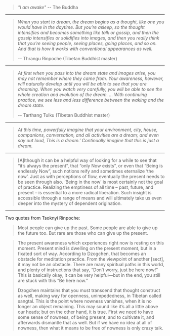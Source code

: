 

> *"I am awake"*
> -- The Buddha

---

> *When you start to dream, the dream begins as a thought, like one you would have in the daytime. But you’re asleep, so the thought intensifies and becomes something like talk or gossip, and then the gossip intensifies or solidifies into images, and then you really think that you’re seeing people, seeing places, going places, and so on. And that is how it works with conventional appearances as well.*
>
> -- Thrangu Rinpoche (Tibetan Buddhist master)

---

> *At first when you pass into the dream state and images arise, you may not remember where they came from. Your awareness, however, will naturally develop until you will be able to see that you are dreaming. When you watch very carefully, you will be able to see the whole creation and evolution of the dream.
  ... With continuing practice, we see less and less difference between the waking and the dream state.*
>
> -- Tarthang Tulku (Tibetan Buddhist master)

---

> *At this time, powerfully imagine that your environment, city, house, companions, conversation, and all activities are a dream; and even say out loud, This is a dream.' Continually imagine that this is just a dream.*

---

> [A]lthough it can be a helpful way of looking for a while to see that “it’s always the present”, that “only Now exists”, or even that “Being is endlessly Now”, such notions reify and sometimes eternalize ‘the now’. Just as with perceptions of flow, eventually the present needs to be seen through also. ‘Being in the now’ is most certainly not the goal of practice. Realizing the emptiness of all time – past, future, and present – is essential to a more radical liberation. Such insight is accessible through a range of means and will ultimately take us even deeper into the mystery of dependent origination.

---

Two quotes from Tsoknyi Rinpoche:

> Most people can give up the past. Some people are able to give up the future too. But rare are those who can give up the present.


> The present awareness which experiences right now is resting on this moment. Present mind is dwelling on the present moment, but in a fixated sort of way. According to Dzogchen, that becomes an obstacle for meditation practice. From the viewpoint of another [sect], it may not be an obstacle. There are many spiritual paths in this world, and plenty of instructions that say, “Don’t worry, just be here now!” This is basically okay, it can be very helpful—but in the end, you still are stuck with this “Be here now.”
>
> Dzogchen maintains that you must transcend that thought construct as well, making way for openness, unimpededness, in Tibetan called sangtal. This is the point where nowness vanishes, when it is no longer an object remaining. This may sound like it’s all a little above our heads; but on the other hand, it is true. First we need to have some sense of nowness, of being present, and to cultivate it, and afterwards dismantle that as well. But if we have no idea at all of nowness, then what it means to be free of nowness is only crazy talk. 


